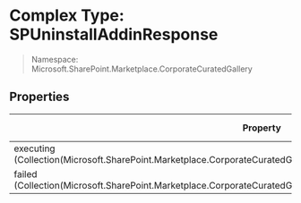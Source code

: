 # Complex Type: SPUninstallAddinResponse

> Namespace: Microsoft.SharePoint.Marketplace.CorporateCuratedGallery

## Properties

Property | SPO | SP 2019 | SP 2016 | SP 2013
----------|:---:|:-------:|:-------:|:-------:
executing (Collection(Microsoft.SharePoint.Marketplace.CorporateCuratedGallery.SPTriggeredUninstallAddinJobResponse)) | ✅ | ❌ | ❌ | ❌
failed (Collection(Microsoft.SharePoint.Marketplace.CorporateCuratedGallery.SPFailToTriggerUninstallAddinJobResponse)) | ✅ | ❌ | ❌ | ❌